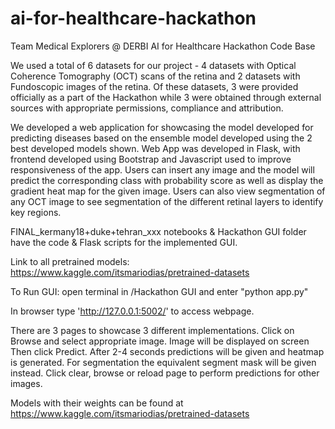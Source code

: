 # ai-for-healthcare-hackathon
Team Medical Explorers @ DERBI AI for Healthcare Hackathon Code Base

We used a total of 6 datasets for our project - 4 datasets with Optical Coherence Tomography (OCT) scans of the retina and 2 datasets with Fundoscopic images of the retina. Of these datasets, 3 were provided officially as a part of the Hackathon while 3 were obtained through external sources with appropriate permissions, compliance and attribution.

We developed a web application for showcasing the model developed for predicting diseases based on the ensemble model developed using the 2 best developed models shown. Web App was developed in Flask, with frontend developed using Bootstrap and Javascript used to improve responsiveness of the app. Users can insert any image and the model will predict the corresponding class with probability score as well as display the gradient heat map for the given image. Users can also view segmentation of any OCT image to see segmentation of the different retinal layers to identify key regions.

FINAL_kermany18+duke+tehran_xxx notebooks & Hackathon GUI folder have the code & Flask scripts for the implemented GUI.

Link to all pretrained models: https://www.kaggle.com/itsmariodias/pretrained-datasets

To Run GUI:
open terminal in /Hackathon GUI and enter "python app.py"

In browser type 'http://127.0.0.1:5002/' to access webpage.

There are 3 pages to showcase 3 different implementations.
Click on Browse and select appropriate image. Image will be displayed on screen
Then click Predict. After 2-4 seconds predictions will be given and heatmap is generated.
For segmentation the equivalent segment mask will be given instead.
Click clear, browse or reload page to perform predictions for other images.

Models with their weights can be found at https://www.kaggle.com/itsmariodias/pretrained-datasets
 

